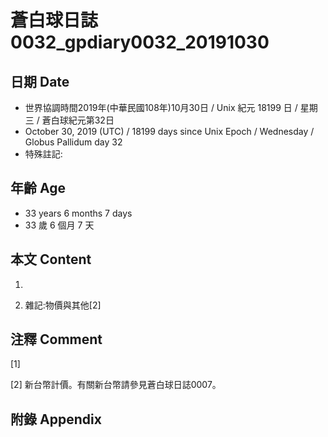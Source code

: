 # 蒼白球日誌0032_gpdiary0032_20191030 #

## 日期 Date ##

* 世界協調時間2019年(中華民國108年)10月30日 / Unix 紀元 18199 日 / 星期三 / 蒼白球紀元第32日
* October 30, 2019 (UTC) / 18199 days since Unix Epoch / Wednesday / Globus Pallidum day 32
* 特殊註記:

## 年齡 Age ##

* 33 years 6 months 7 days
* 33 歲 6 個月 7 天

## 本文 Content ##

1. 

    
2. 雜記:物價與其他[2]

    

## 注釋 Comment ##

[1] 


[2] 新台幣計價。有關新台幣請參見蒼白球日誌0007。



## 附錄 Appendix ##

